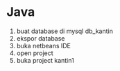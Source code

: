 # Java
1. buat database di mysql db_kantin
2. ekspor database
3. buka netbeans IDE
4. open project
5. buka project kantin1
